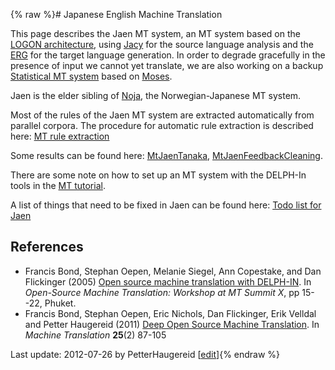 {% raw %}# Japanese English Machine Translation

This page describes the Jaen MT system, an MT system based on the [LOGON
architecture](../LogonTop), using [Jacy](https://blog.inductorsoftware.com/docsproto/grammars/JacyTop) for the source language
analysis and the [ERG](https://blog.inductorsoftware.com/docsproto/erg/ErgTop) for the target language generation. In
order to degrade gracefully in the presence of input we cannot yet
translate, we are also working on a backup [Statistical MT
system](https://blog.inductorsoftware.com/docsproto/garage/MtJaenSmt) based on [Moses](http://www.statmt.org/moses/).

Jaen is the elder sibling of [Noja](../NoJa), the Norwegian-Japanese MT
system.

Most of the rules of the Jaen MT system are extracted automatically from
parallel corpora. The procedure for automatic rule extraction is
described here: [MT rule extraction](https://blog.inductorsoftware.com/docsproto/garage/MtRuleExtraction)

Some results can be found here: [MtJaenTanaka](MtJaenTanaka),
[MtJaenFeedbackCleaning](https://blog.inductorsoftware.com/docsproto/garage/MtJaenFeedbackCleaning).

There are some note on how to set up an MT system with the DELPH-In
tools in the [MT tutorial](https://blog.inductorsoftware.com/docsproto/garage/MachineTranslationTutorial).

A list of things that need to be fixed in Jaen can be found here: [Todo
list for Jaen](https://blog.inductorsoftware.com/docsproto/garage/JaenTodo)

## References

- Francis Bond, Stephan Oepen, Melanie Siegel, Ann Copestake, and Dan
Flickinger (2005) [Open source machine translation with
DELPH-IN](http://www2.nict.go.jp/x/x161/en/member/bond/pubs/2005-summit-osmt.pdf).
In *Open-Source Machine Translation: Workshop at MT Summit X*, pp
15--22, Phuket.
- Francis Bond, Stephan Oepen, Eric Nichols, Dan Flickinger, Erik
Velldal and Petter Haugereid (2011) [Deep Open Source Machine
Translation](http://www.springerlink.com/openurl.asp?genre=article&id=doi:10.1007/s10590-011-9099-4).
In *Machine Translation* **25**(2) 87-105

Last update: 2012-07-26 by PetterHaugereid [[edit](https://github.com/delph-in/docs/wiki/MtJaen/_edit)]{% endraw %}